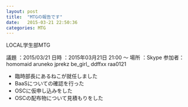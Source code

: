 ```yaml
---
layout: post
title:  "MTGの報告です"
date:   2015-03-21 22:50:36
categories: MTG
---
```


LOCAL学生部MTG

議題  ：2015/03/21
日時  ：2015年03月21日  21:00 ～ 
場所  ：Skype
参加者：homomaid  aruneko  jprekz  be_girl_  ddffxx  raa0121

- 臨時部長にあるねこが就任しました
- BaaSについての確認を行った
- OSCに仮申し込みをした
- OSCの配布物について見積もりをした
